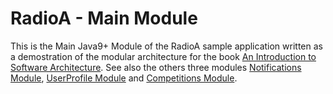# RadioA - Main Module

This is the Main Java9+ Module of the RadioA sample application written as a demostration of the modular architecture for the book [An Introduction to Software Architecture](https://leanpub.com/introsoftwarearchitecture). See also the others three modules [Notifications Module](https://github.com/enriquemolinari/radioa-notifications), [UserProfile Module](https://github.com/enriquemolinari/radioa-userprofile) and [Competitions Module](https://github.com/enriquemolinari/radioa-competition). 
